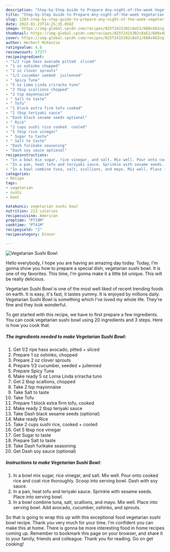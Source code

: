 ```yaml
---
description: "Step-by-Step Guide to Prepare Any-night-of-the-week Vegetarian Sushi Bowl"
title: "Step-by-Step Guide to Prepare Any-night-of-the-week Vegetarian Sushi Bowl"
slug: 1283-step-by-step-guide-to-prepare-any-night-of-the-week-vegetarian-sushi-bowl
date: 2022-01-23T14:25:35.058Z
image: https://img-global.cpcdn.com/recipes/825f2415302c8a51/680x482cq70/vegetarian-sushi-bowl-recipe-main-photo.jpg
thumbnail: https://img-global.cpcdn.com/recipes/825f2415302c8a51/680x482cq70/vegetarian-sushi-bowl-recipe-main-photo.jpg
cover: https://img-global.cpcdn.com/recipes/825f2415302c8a51/680x482cq70/vegetarian-sushi-bowl-recipe-main-photo.jpg
author: Herbert McKenzie
ratingvalue: 4.6
reviewcount: 17277
recipeingredient:
- "1/2 ripe hass avocado pitted  sliced"
- "1 oz oshinko chopped"
- "2 oz clover sprouts"
- "1/2 cucumber seeded  juilenned"
- " Spicy Tuna"
- "5 oz Loma Linda sriracha tuno"
- "2 tbsp scallions chopped"
- "2 tsp mayonnaise"
- " Salt to taste"
- " Tofu"
- "1 block extra firm tofu cooked"
- "2 tbsp teriyaki sauce"
- "Dash black sesame seeds optional"
- " Rice"
- "2 cups sushi rice cooked  cooled"
- "5 tbsp rice vinegar"
- " Sugar to taste"
- " Salt to taste"
- "Dash furikake seasoning"
- "Dash soy sauce optional"
recipeinstructions:
- "In a bowl mix sugar, rice vinegar, and salt. Mix well. Pour onto cooked rice and coat rice thoroughly. Scoop into serving bowl. Dash with soy sauce."
- "In a pan, heat tofu and teriyaki sauce. Sprinkle with sesame seeds. Place into serving bowl."
- "In a bowl combine tuna, salt, scallions, and mayo. Mix well. Place into serving bowl. Add avocado, cucumber, oshinko, and sprouts."
categories:
- Recipe
tags:
- vegetarian
- sushi
- bowl

katakunci: vegetarian sushi bowl 
nutrition: 213 calories
recipecuisine: American
preptime: "PT19M"
cooktime: "PT41M"
recipeyield: "2"
recipecategory: Dinner

---
```



![Vegetarian Sushi Bowl](https://img-global.cpcdn.com/recipes/825f2415302c8a51/680x482cq70/vegetarian-sushi-bowl-recipe-main-photo.jpg)

Hello everybody, I hope you are having an amazing day today. Today, I'm gonna show you how to prepare a special dish, vegetarian sushi bowl. It is one of my favorites. This time, I'm gonna make it a little bit unique. This will be really delicious.

Vegetarian Sushi Bowl is one of the most well liked of recent trending foods on earth. It is easy, it's fast, it tastes yummy. It is enjoyed by millions daily. Vegetarian Sushi Bowl is something which I've loved my whole life. They're fine and they look wonderful.




To get started with this recipe, we have to first prepare a few ingredients. You can cook vegetarian sushi bowl using 20 ingredients and 3 steps. Here is how you cook that.

<!--inarticleads1-->

##### The ingredients needed to make Vegetarian Sushi Bowl:

1. Get 1/2 ripe hass avocado, pitted + sliced
1. Prepare 1 oz oshinko, chopped
1. Prepare 2 oz clover sprouts
1. Prepare 1/2 cucumber, seeded + juilenned
1. Prepare  Spicy Tuna
1. Make ready 5 oz Loma Linda sriracha tuno
1. Get 2 tbsp scallions, chopped
1. Take 2 tsp mayonnaise
1. Take  Salt to taste
1. Take  Tofu
1. Prepare 1 block extra firm tofu, cooked
1. Make ready 2 tbsp teriyaki sauce
1. Take Dash black sesame seeds (optional)
1. Make ready  Rice
1. Take 2 cups sushi rice, cooked + cooled
1. Get 5 tbsp rice vinegar
1. Get  Sugar to taste
1. Prepare  Salt to taste
1. Take Dash furikake seasoning
1. Get Dash soy sauce (optional)




<!--inarticleads2-->

##### Instructions to make Vegetarian Sushi Bowl:

1. In a bowl mix sugar, rice vinegar, and salt. Mix well. Pour onto cooked rice and coat rice thoroughly. Scoop into serving bowl. Dash with soy sauce.
1. In a pan, heat tofu and teriyaki sauce. Sprinkle with sesame seeds. Place into serving bowl.
1. In a bowl combine tuna, salt, scallions, and mayo. Mix well. Place into serving bowl. Add avocado, cucumber, oshinko, and sprouts.




So that is going to wrap this up with this exceptional food vegetarian sushi bowl recipe. Thank you very much for your time. I'm confident you can make this at home. There is gonna be more interesting food in home recipes coming up. Remember to bookmark this page on your browser, and share it to your family, friends and colleague. Thank you for reading. Go on get cooking!
